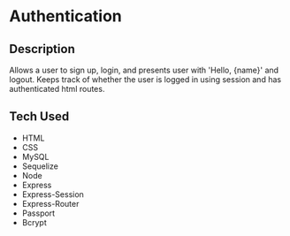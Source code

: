 # Authentication

## Description
  
  
  Allows a user to sign up, login, and presents user with 'Hello, {name}' and logout. Keeps track of whether the user is       logged in using session and has authenticated html routes. 
    
    
## Tech Used

* HTML
* CSS
* MySQL
* Sequelize
* Node
* Express
* Express-Session
* Express-Router
* Passport
* Bcrypt

